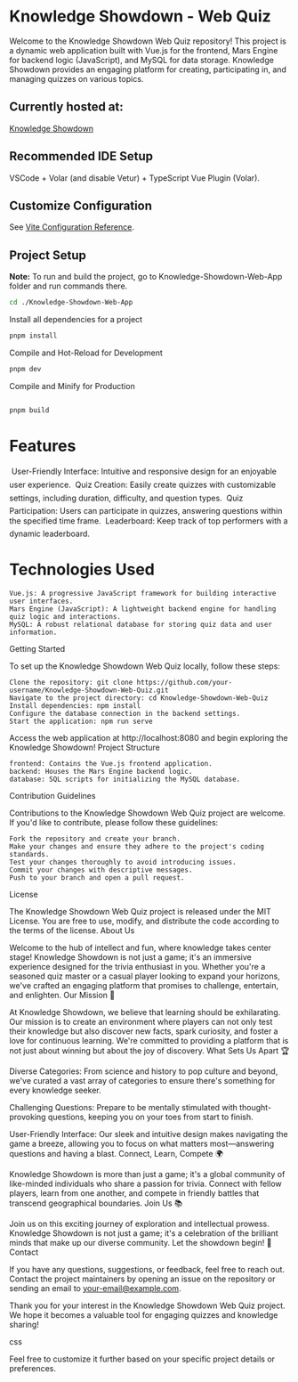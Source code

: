 



# Knowledge Showdown - Web Quiz

Welcome to the Knowledge Showdown Web Quiz repository! This project is a dynamic web application built with Vue.js for the frontend, Mars Engine for backend logic (JavaScript), and MySQL for data storage. Knowledge Showdown provides an engaging platform for creating, participating in, and managing quizzes on various topics.

## Currently hosted at:

  [Knowledge Showdown](http://226d123.e2.mars-hosting.com/)

 

## Recommended IDE Setup

VSCode + Volar (and disable Vetur) + TypeScript Vue Plugin (Volar).

## Customize Configuration

See [Vite Configuration Reference](https://vitejs.dev/config/).

## Project Setup

**Note:** To run and build the project, go to Knowledge-Showdown-Web-App folder and run commands there.

```bash
cd ./Knowledge-Showdown-Web-App
```
Install all dependencies for a project


```bash
pnpm install
```
Compile and Hot-Reload for Development


```bash
pnpm dev
```
Compile and Minify for Production

```bash

pnpm build
```
 
# Features

   &#149; User-Friendly Interface: Intuitive and responsive design for an enjoyable user experience.
  &#149; Quiz Creation: Easily create quizzes with customizable settings, including duration, difficulty, and question types.
   &#149; Quiz Participation: Users can participate in quizzes, answering questions within the specified time frame.
   &#149; Leaderboard: Keep track of top performers with a dynamic leaderboard.

# Technologies Used

    Vue.js: A progressive JavaScript framework for building interactive user interfaces.
    Mars Engine (JavaScript): A lightweight backend engine for handling quiz logic and interactions.
    MySQL: A robust relational database for storing quiz data and user information.

Getting Started

To set up the Knowledge Showdown Web Quiz locally, follow these steps:

    Clone the repository: git clone https://github.com/your-username/Knowledge-Showdown-Web-Quiz.git
    Navigate to the project directory: cd Knowledge-Showdown-Web-Quiz
    Install dependencies: npm install
    Configure the database connection in the backend settings.
    Start the application: npm run serve

Access the web application at http://localhost:8080 and begin exploring the Knowledge Showdown!
Project Structure

    frontend: Contains the Vue.js frontend application.
    backend: Houses the Mars Engine backend logic.
    database: SQL scripts for initializing the MySQL database.

Contribution Guidelines

Contributions to the Knowledge Showdown Web Quiz project are welcome. If you'd like to contribute, please follow these guidelines:

    Fork the repository and create your branch.
    Make your changes and ensure they adhere to the project's coding standards.
    Test your changes thoroughly to avoid introducing issues.
    Commit your changes with descriptive messages.
    Push to your branch and open a pull request.

License

The Knowledge Showdown Web Quiz project is released under the MIT License. You are free to use, modify, and distribute the code according to the terms of the license.
About Us

Welcome to the hub of intellect and fun, where knowledge takes center stage! Knowledge Showdown is not just a game; it's an immersive experience designed for the trivia enthusiast in you. Whether you're a seasoned quiz master or a casual player looking to expand your horizons, we've crafted an engaging platform that promises to challenge, entertain, and enlighten.
Our Mission 🧠

At Knowledge Showdown, we believe that learning should be exhilarating. Our mission is to create an environment where players can not only test their knowledge but also discover new facts, spark curiosity, and foster a love for continuous learning. We're committed to providing a platform that is not just about winning but about the joy of discovery.
What Sets Us Apart 🏆

Diverse Categories: From science and history to pop culture and beyond, we've curated a vast array of categories to ensure there's something for every knowledge seeker.

Challenging Questions: Prepare to be mentally stimulated with thought-provoking questions, keeping you on your toes from start to finish.

User-Friendly Interface: Our sleek and intuitive design makes navigating the game a breeze, allowing you to focus on what matters most—answering questions and having a blast.
Connect, Learn, Compete 🌍

Knowledge Showdown is more than just a game; it's a global community of like-minded individuals who share a passion for trivia. Connect with fellow players, learn from one another, and compete in friendly battles that transcend geographical boundaries.
Join Us 📚

Join us on this exciting journey of exploration and intellectual prowess. Knowledge Showdown is not just a game; it's a celebration of the brilliant minds that make up our diverse community. Let the showdown begin! 🚀
Contact

If you have any questions, suggestions, or feedback, feel free to reach out. Contact the project maintainers by opening an issue on the repository or sending an email to your-email@example.com.

Thank you for your interest in the Knowledge Showdown Web Quiz project. We hope it becomes a valuable tool for engaging quizzes and knowledge sharing!

css


Feel free to customize it further based on your specific project details or preferences.

